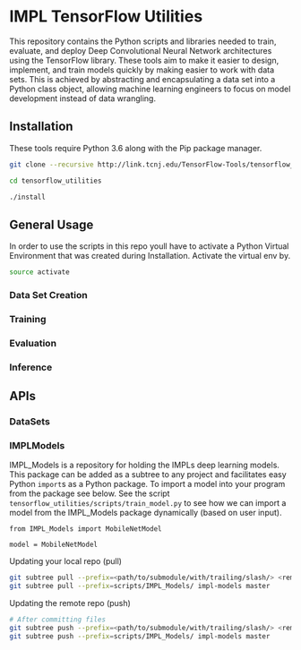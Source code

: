 # IMPL TensorFlow Utilities

This repository contains the Python scripts and libraries needed to train, evaluate, and deploy Deep Convolutional Neural Network architectures using the TensorFlow library. These tools aim to make it easier to design, implement, and train models quickly by making easier to work with data sets. This is achieved by abstracting and encapsulating a data set into a Python class object, allowing machine learning engineers to focus on model development instead of data wrangling.

## Installation

These tools require Python 3.6 along with the Pip package manager.

```bash
git clone --recursive http://link.tcnj.edu/TensorFlow-Tools/tensorflow_utilities.git

cd tensorflow_utilities

./install
```

## General Usage

In order to use the scripts in this repo youll have to activate a Python Virtual Environment that was created during Installation. Activate the virtual env by.

```bash
source activate
```

### Data Set Creation

### Training

### Evaluation

### Inference

## APIs

### DataSets

### IMPLModels

IMPL_Models is a repository for holding the IMPLs deep learning models. This package can be added as a subtree to any project and facilitates easy Python `import`s as a Python package. To import a model into your program from the package see below. See the script `tensorflow_utilities/scripts/train_model.py` to see how we can import a model from the IMPL_Models package dynamically (based on user input).

```python3
from IMPL_Models import MobileNetModel

model = MobileNetModel
```

Updating your local repo (pull)

```bash
git subtree pull --prefix=<path/to/submodule/with/trailing/slash/> <remote_tag> <branch>
git subtree pull --prefix=scripts/IMPL_Models/ impl-models master
```

Updating the remote repo (push)

```bash
# After committing files
git subtree push --prefix=<path/to/submodule/with/trailing/slash/> <remote_tag> <branch>
git subtree push --prefix=scripts/IMPL_Models/ impl-models master
```